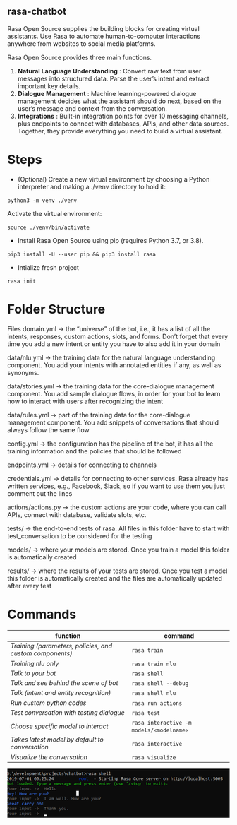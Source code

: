 ## rasa-chatbot
Rasa Open Source supplies the building blocks for creating virtual assistants. Use Rasa to automate human-to-computer interactions anywhere from websites to social media platforms.

Rasa Open Source provides three main functions. 
1. **Natural Language Understanding** : Convert raw text from user messages into structured data. Parse the user’s intent and extract important key details.
2. **Dialogue Management** : Machine learning-powered dialogue management decides what the assistant should do next, based on the user’s message and context from the conversation.
3. **Integrations** : Built-in integration points for over 10 messaging channels, plus endpoints to connect with databases, APIs, and other data sources.
Together, they provide everything you need to build a virtual assistant.

# Steps
- (Optional) Create a new virtual environment by choosing a Python interpreter and making a ./venv directory to hold it:
```
python3 -m venv ./venv
```
Activate the virtual environment:
```
source ./venv/bin/activate
```
- Install Rasa Open Source using pip (requires Python 3.7, or 3.8).
```
pip3 install -U --user pip && pip3 install rasa
```
- Intialize fresh project
```
rasa init
```

# Folder Structure
Files
domain.yml → the “universe” of the bot, i.e., it has a list of all the intents, responses, custom actions, slots, and forms. Don’t forget that every time you add a new intent or entity you have to also add it in your domain

data/nlu.yml → the training data for the natural language understanding component. You add your intents with annotated entities if any, as well as synonyms.

data/stories.yml → the training data for the core-dialogue management component. You add sample dialogue flows, in order for your bot to learn how to interact with users after recognizing the intent

data/rules.yml → part of the training data for the core-dialogue management component. You add snippets of conversations that should always follow the same flow

config.yml → the configuration has the pipeline of the bot, it has all the training information and the policies that should be followed

endpoints.yml → details for connecting to channels

credentials.yml → details for connecting to other services. Rasa already has written services, e.g., Facebook, Slack, so if you want to use them you just comment out the lines

actions/actions.py → the custom actions are your code, where you can call APIs, connect with database, validate slots, etc.

tests/ → the end-to-end tests of rasa. All files in this folder have to start with test_conversation to be considered for the testing

models/ → where your models are stored. Once you train a model this folder is automatically created

results/ → where the results of your tests are stored. Once you test a model this folder is automatically created and the files are automatically updated after every test


# Commands
function | command 
--- | --- 
*Training (parameters, policies, and custom components)* | `rasa train` 
*Training nlu only* | `rasa train nlu`
*Talk to your bot* | `rasa shell`
*Talk and see behind the scene of bot* | `rasa shell --debug `
*Talk (intent and entity recognition)* | `rasa shell nlu`
*Run custom python codes* | `rasa run actions`
*Test conversation with testing dialogue* | `rasa test`
*Choose specific model to interact* | `rasa interactive -m models/<modelname>`
*Takes latest model by default to conversation* | `rasa interactive`
*Visualize the conversation* | `rasa visualize`



![RASA](./RASA.png)
